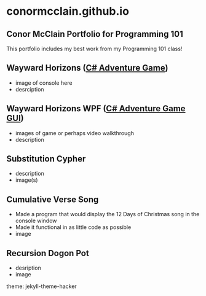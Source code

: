 # conormcclain.github.io
## Conor McClain Portfolio for Programming 101
This portfolio includes my best work from my Programming 101 class!

## Wayward Horizons ([C# Adventure Game](https://github.com/ConorMcClain/AdventureGame.git))
- image of console here
- desrciption

## Wayward Horizons WPF ([C# Adventure Game GUI](https://github.com/ConorMcClain/AdventureGameWPF.git))
- images of game or perhaps video walkthrough
- description

## Substitution Cypher
- description
- image(s)

## Cumulative Verse Song
- Made a program that would display the 12 Days of Christmas song in the console window
- Made it functional in as little code as possible
- image

## Recursion Dogon Pot
- desription
- image

theme: jekyll-theme-hacker
